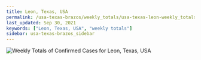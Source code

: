 ```yaml
---
title: Leon, Texas, USA
permalink: /usa-texas-brazos/weekly_totals/usa-texas-leon-weekly_totals.html
last_updated: Sep 30, 2021
keywords: ["Leon, Texas, USA", "weekly totals"]
sidebar: usa-texas-brazos_sidebar
---
```


![Weekly Totals of Confirmed Cases for Leon, Texas, USA](/covid_tracker/images/graphs/usa-texas-leon-weekly_totals_graph.png)
